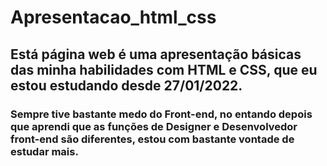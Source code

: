 # Apresentacao_html_css

## Está página web é uma apresentação básicas das minha habilidades com HTML e CSS, que eu estou estudando desde 27/01/2022. 
### Sempre tive bastante medo do Front-end, no entando depois que aprendi que as funções de Designer e Desenvolvedor front-end são diferentes, estou com bastante vontade de estudar mais.
